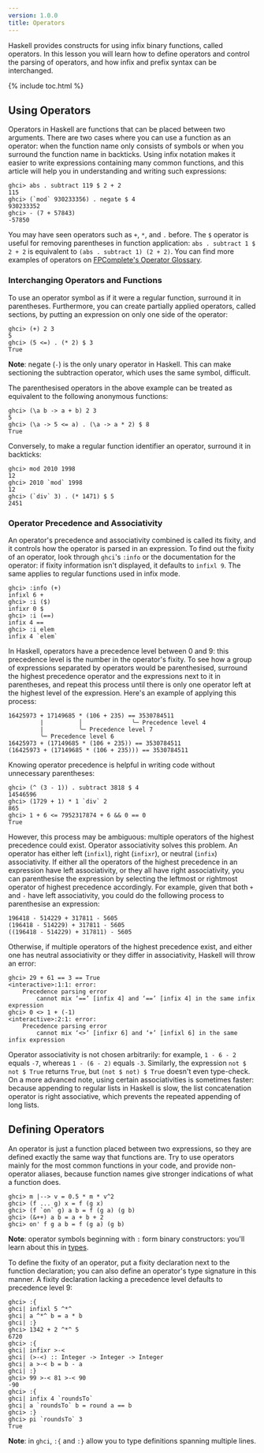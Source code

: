 ```yaml
---
version: 1.0.0
title: Operators
---
```


Haskell provides constructs for using infix binary functions, called operators. In
this lesson you will learn how to define operators and control the parsing of
operators, and how infix and prefix syntax can be interchanged.

{% include toc.html %}


## Using Operators

Operators in Haskell are functions that can be placed between two arguments.
There are two cases where you can use a function as an operator: when the function name
only consists of symbols or when you surround the function name in backticks.
Using infix notation makes it easier to write expressions containing many common functions,
and this article will help you in understanding and writing such expressions: 

```console?lang=haskell&prompt=ghci>,ghci|
ghci> abs . subtract 119 $ 2 + 2
115
ghci> (`mod` 930233356) . negate $ 4
930233352
ghci> - (7 + 57843)
-57850
```

You may have seen operators such as `+`, `*`, and `.` before. The `$` operator is
useful for removing parentheses in function application: `abs . subtract 1 $ 2 + 2` is
equivalent to `(abs . subtract 1) (2 + 2)`. You can find more examples of operators on
[FPComplete's Operator Glossary](https://www.fpcomplete.com/haskell/tutorial/operators/).

### Interchanging Operators and Functions

To use an operator symbol as if it were a regular function, surround it in parentheses.
Furthermore, you can create partially applied operators, called sections, by putting
an expression on only one side of the operator:

```console?lang=haskell&prompt=ghci>,ghci|
ghci> (+) 2 3
5
ghci> (5 <=) . (* 2) $ 3
True
```
__Note__: negate (`-`) is the only unary operator in Haskell. This can make sectioning
the subtraction operator, which uses the same symbol, difficult.

The parenthesised operators in the above example can be treated as equivalent to the following
anonymous functions:
```console?lang=haskell&prompt=ghci>,ghci|
ghci> (\a b -> a + b) 2 3
5
ghci> (\a -> 5 <= a) . (\a -> a * 2) $ 8
True
```

Conversely, to make a regular function identifier an operator, surround it in backticks:

```console?lang=haskell&prompt=ghci>,ghci|
ghci> mod 2010 1998
12
ghci> 2010 `mod` 1998
12
ghci> (`div` 3) . (* 1471) $ 5
2451
```


### Operator Precedence and Associativity

An operator's precedence and associativity combined is called its fixity, and it
controls how the operator is parsed in an expression. To find out the fixity of an
operator, look through `ghci`'s `:info` or the documentation for the operator:
if fixity information isn't displayed, it defaults to `infixl 9`. The same applies to
regular functions used in infix mode.
```console?lang=haskell&prompt=ghci>,ghci|
ghci> :info (+)
infixl 6 +
ghci> :i ($)
infixr 0 $
ghci> :i (==)
infix 4 ==
ghci> :i elem
infix 4 `elem`
```

In Haskell, operators have a precedence level between 0 and 9: this precedence level
is the number in the operator's fixity. To see how a group of expressions
separated by operators would be parenthesised, surround the highest precedence operator
and the expressions next to it in parentheses, and repeat this process until there
is only one operator left at the highest level of the expression. Here's an example of
applying this process:
```
16425973 + 17149685 * (106 + 235) == 3530784511
         |          │              ╰─ Precedence level 4
         |          ╰─ Precedence level 7
         ╰─ Precedence level 6
16425973 + (17149685 * (106 + 235)) == 3530784511
(16425973 + (17149685 * (106 + 235))) == 3530784511
```

Knowing operator precedence is helpful in writing code without unnecessary parentheses:

```console?lang=haskell&prompt=ghci>,ghci|
ghci> (^ (3 - 1)) . subtract 3818 $ 4
14546596
ghci> (1729 + 1) * 1 `div` 2
865
ghci> 1 + 6 <= 7952317874 + 6 && 0 == 0
True
```

However, this process may be ambiguous: multiple operators of the highest precedence
could exist. Operator associativity solves this problem. An operator has either left
(`infixl`), right (`infixr`), or neutral (`infix`) associativity. If either all the
operators of the highest precedence in an expression have left associativity, or they
all have right associativity, you can parenthesise the expression by selecting
the leftmost or rightmost operator of highest precedence accordingly. For example,
given that both `+` and `-` have left associativity, you could do the following
process to parenthesise an expression:
```
196418 - 514229 + 317811 - 5605
(196418 - 514229) + 317811 - 5605
((196418 - 514229) + 317811) - 5605
```

Otherwise, if multiple operators of the highest precedence exist, and either one has
neutral associativity or they differ in associativity, Haskell will throw an error:
```console?lang=haskell&prompt=ghci>,ghci|
ghci> 29 + 61 == 3 == True
<interactive>:1:1: error:
    Precedence parsing error
        cannot mix ‘==’ [infix 4] and ‘==’ [infix 4] in the same infix expression
ghci> 0 <> 1 + (-1)
<interactive>:2:1: error:
    Precedence parsing error
        cannot mix ‘<>’ [infixr 6] and ‘+’ [infixl 6] in the same infix expression
```

Operator associativity is not chosen arbitrarily: for example, `1 - 6 - 2` equals `-7`,
whereas `1 - (6 - 2)` equals `-3`. Similarly, the expression `not $ not $ True` returns `True`, but
`(not $ not) $ True` doesn't even type-check. On a more advanced note, using certain associativities
is sometimes faster: because appending to regular lists in Haskell is slow, the list concatenation
operator is right associative, which prevents the repeated appending of long lists.

## Defining Operators

An operator is just a function placed between two expressions, so they are defined
exactly the same way that functions are. Try to use operators mainly for the most
common functions in your code, and provide non-operator aliases, because
function names give stronger indications of what a function does.

```console?lang=haskell&prompt=ghci>,ghci|
ghci> m |--> v = 0.5 * m * v^2
ghci> (f ... g) x = f (g x)
ghci> (f `on` g) a b = f (g a) (g b)
ghci> (&++) a b = a + b + 2
ghci> on' f g a b = f (g a) (g b)
```
__Note__: operator symbols beginning with `:` form binary constructors: you'll learn about this in [types](../types).

To define the fixity of an operator, put a fixity declaration next to the function
declaration; you can also define an operator's type signature in this manner. A fixity declaration
lacking a precedence level defaults to precedence level 9:
```console?lang=haskell&prompt=ghci>,ghci|
ghci> :{
ghci| infixl 5 ^*^
ghci| a ^*^ b = a * b
ghci| :}
ghci> 1342 + 2 ^*^ 5
6720
ghci> :{
ghci| infixr >-<
ghci| (>-<) :: Integer -> Integer -> Integer
ghci| a >-< b = b - a
ghci| :}
ghci> 99 >-< 81 >-< 90
-90
ghci> :{
ghci| infix 4 `roundsTo`
ghci| a `roundsTo` b = round a == b
ghci> :}
ghci> pi `roundsTo` 3
True
```

__Note__: in `ghci`, `:{` and `:}` allow you to type definitions spanning multiple lines.
